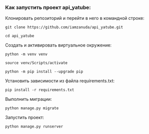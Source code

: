 ### Как запустить проект api_yatube:

Клонировать репозиторий и перейти в него в командной строке:

```
git clone https://github.com/iamzanuda/api_yatube.git
```

```
cd api_yatube
```

Cоздать и активировать виртуальное окружение:

```
python -m venv venv
```

```
source venv/Scripts/activate
```

```
python -m pip install --upgrade pip
```

Установить зависимости из файла requirements.txt:

```
pip install -r requirements.txt
```

Выполнить миграции:

```
python manage.py migrate
```

Запустить проект:

```
python manage.py runserver
